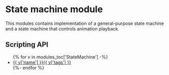 # State machine module
This modules contains implementation of a general-purpose state machine and a
state machine that controls animation playback.

## Scripting API
<ul>
{% for v in modules_toc['StateMachine'] -%}
    <li><a href="{{ v['name'] }}.html">{{ v['name'] }}{{ v['tags'] }}</a></li>
{%- endfor %}
</ul>
